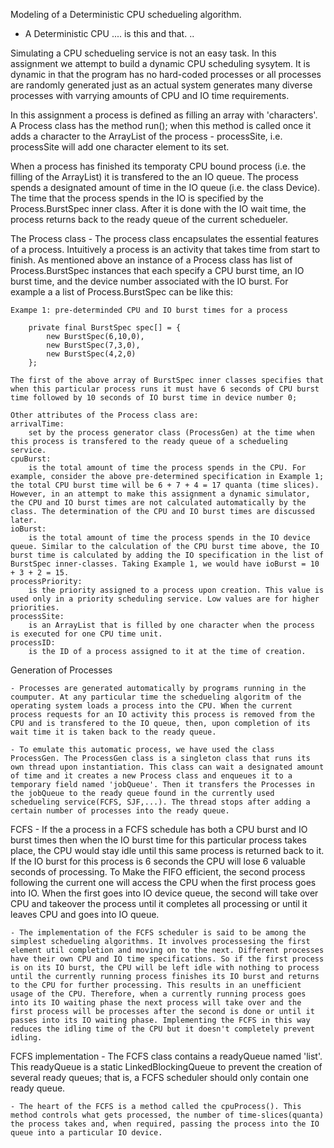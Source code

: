 
Modeling of a Deterministic CPU schedueling algorithm.

- A Deterministic CPU .... is this and that. ..

Simulating a CPU schedueling service is not an easy task. In this assignment we attempt to build a dynamic CPU scheduling sysytem. It is dynamic in that the program has no hard-coded processes or all processes are randomly generated just as an actual system generates many diverse processes with varrying amounts of CPU and IO time requirements. 

In this assignment a process is defined as filling an array with 'characters'. A Process class has the method run(); when this method is called once it adds a character to the ArrayList of the process - processSite, i.e. processSite will add one character element to its set.

When a process has finished its temporaty CPU bound process (i.e. the filling of the ArrayList) it is transfered to the an IO queue. The process spends a designated amount of time in the IO queue (i.e. the class Device). The time that the process spends in the IO is specified by the Process.BurstSpec inner class. After it is done with the IO wait time, the process returns back to the ready queue of the current schedueler.

The Process class
    - The process class encapsulates the essential features of a process. Intuitively a process is an activity that takes time from start to finish. As mentioned above an instance of a Process class has list of Process.BurstSpec instances that each specify a CPU burst time, an IO burst time, and the device number associated with the IO burst. For example a a list of Process.BurstSpec can be like this: 

    Exampe 1: pre-determinded CPU and IO burst times for a process

        private final BurstSpec spec[] = {
            new BurstSpec(6,10,0),
            new BurstSpec(7,3,0),
            new BurstSpec(4,2,0)
        };

    The first of the above array of BurstSpec inner classes specifies that when this particular process runs it must have 6 seconds of CPU burst time followed by 10 seconds of IO burst time in device number 0;

    Other attributes of the Process class are:
    arrivalTime: 
        set by the process generator class (ProcessGen) at the time when this process is transfered to the ready queue of a schedueling service.
    cpuBurst:
        is the total amount of time the process spends in the CPU. For example, consider the above pre-determined specification in Example 1; the total CPU burst time will be 6 + 7 + 4 = 17 quanta (time slices). However, in an attempt to make this assignment a dynamic simulator, the CPU and IO burst times are not calculated automatically by the class. The determination of the CPU and IO burst times are discussed later.
    ioBurst:
        is the total amount of time the process spends in the IO device queue. Similar to the calculation of the CPU burst time above, the IO burst time is calculated by adding the IO specification in the list of BurstSpec inner-classes. Taking Example 1, we would have ioBurst = 10 + 3 + 2 = 15.
    processPriority:
        is the priority assigned to a process upon creation. This value is used only in a priority scheduling service. Low values are for higher priorities. 
    processSite:
        is an ArrayList that is filled by one character when the process is executed for one CPU time unit. 
    processID:
        is the ID of a process assigned to it at the time of creation.

Generation of Processes

    - Processes are generated automatically by programs running in the coumputer. At any particular time the schedueling algoritm of the operating system loads a process into the CPU. When the current process requests for an IO activity this process is removed from the CPU and is transfered to the IO queue, then, upon completion of its wait time it is taken back to the ready queue. 

    - To emulate this automatic process, we have used the class ProcessGen. The ProcessGen class is a singleton class that runs its own thread upon instantiation. This class can wait a designated amount of time and it creates a new Process class and enqueues it to a temporary field named 'jobQueue'. Then it transfers the Processes in the jobQueue to the ready queue found in the currently used schedueling service(FCFS, SJF,...). The thread stops after adding a certain number of processes into the ready queue.

FCFS
    - If the a process in a FCFS schedule has both a CPU burst and IO burst times then when the IO burst time for this particular process takes place, the CPU would stay idle until this same process is returned back to it. If the IO burst for this process is 6 seconds the CPU will lose 6 valuable seconds of processing. To Make the FIFO efficient, the second process following the current one will access the CPU when the first process goes into IO. When the first goes into IO device queue, the second will take over CPU and takeover the process until it completes all processing or until it leaves CPU and goes into IO queue. 

    - The implementation of the FCFS scheduler is said to be among the simplest schedueling algorithms. It involves processesing the first element util completion and moving on to the next. Different processes have their own CPU and IO time specifications. So if the first process is on its IO burst, the CPU will be left idle with nothing to process until the currently running process finishes its IO burst and returns to the CPU for further processing. This results in an unefficient usage of the CPU. Therefore, when a currently running process goes into its IO waiting phase the next process will take over and the first process will be processes after the second is done or until it passes into its IO waiting phase. Implementing the FCFS in this way reduces the idling time of the CPU but it doesn't completely prevent idling. 

FCFS implementation
    - The FCFS class contains a readyQueue named 'list'. This readyQueue is a static LinkedBlockingQueue<Process> to prevent the creation of several ready queues; that is, a FCFS scheduler should only contain one ready queue. 

    - The heart of the FCFS is a method called the cpuProcess(). This method controls what gets processed, the number of time-slices(quanta) the process takes and, when required, passing the process into the IO queue into a particular IO device. 

